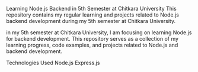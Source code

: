 Learning Node.js Backend in 5th Semester at Chitkara University
This repository contains my regular learning and projects related to Node.js backend development during my 5th semester at Chitkara University.

in my 5th semester at Chitkara University, I am focusing on learning Node.js for backend development. This repository serves as a collection of my learning progress, code examples, and projects related to Node.js and backend development.

Technologies Used
Node.js
Express.js
